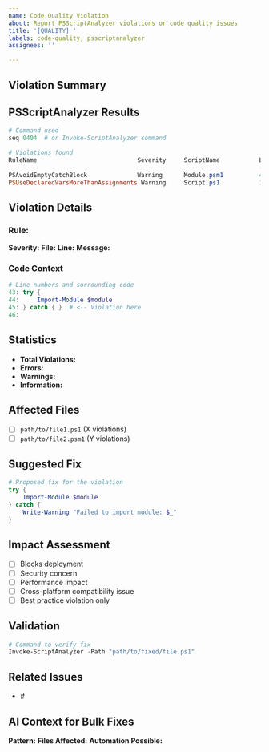 ```yaml
---
name: Code Quality Violation
about: Report PSScriptAnalyzer violations or code quality issues
title: '[QUALITY] '
labels: code-quality, psscriptanalyzer
assignees: ''

---
```


## Violation Summary
<!-- Brief description of the code quality issue -->

## PSScriptAnalyzer Results
```powershell
# Command used
seq 0404  # or Invoke-ScriptAnalyzer command

# Violations found
RuleName                            Severity     ScriptName           Line
--------                            --------     ----------           ----
PSAvoidEmptyCatchBlock              Warning      Module.psm1          45
PSUseDeclaredVarsMoreThanAssignments Warning     Script.ps1           120
```

## Violation Details

### Rule: <!-- PSScriptAnalyzer Rule Name -->
**Severity:** <!-- Error/Warning/Information -->
**File:** <!-- Full path to file -->
**Line:** <!-- Line number -->
**Message:** <!-- Full violation message -->

### Code Context
```powershell
# Line numbers and surrounding code
43: try {
44:     Import-Module $module
45: } catch { }  # <-- Violation here
46: 
```

## Statistics
- **Total Violations:** <!-- Number -->
- **Errors:** <!-- Number -->
- **Warnings:** <!-- Number -->
- **Information:** <!-- Number -->

## Affected Files
<!-- List all files with violations -->
- [ ] `path/to/file1.ps1` (X violations)
- [ ] `path/to/file2.psm1` (Y violations)

## Suggested Fix
```powershell
# Proposed fix for the violation
try {
    Import-Module $module
} catch {
    Write-Warning "Failed to import module: $_"
}
```

## Impact Assessment
- [ ] Blocks deployment
- [ ] Security concern
- [ ] Performance impact
- [ ] Cross-platform compatibility issue
- [ ] Best practice violation only

## Validation
```powershell
# Command to verify fix
Invoke-ScriptAnalyzer -Path "path/to/fixed/file.ps1"
```

## Related Issues
<!-- Link to related code quality issues -->
- #<!-- Issue number -->

## AI Context for Bulk Fixes
**Pattern:** <!-- Common pattern across violations -->
**Files Affected:** <!-- Count of files needing similar fixes -->
**Automation Possible:** <!-- Can this be auto-fixed? -->
